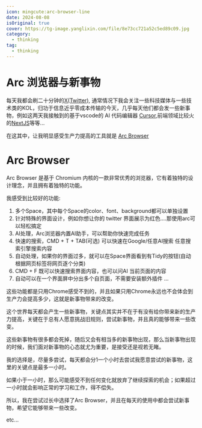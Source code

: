 ```yaml
---
icon: mingcute:arc-browser-line
date: 2024-08-08
isOriginal: true
cover: https://tg-image.yanglixin.com/file/8e73cc721a52c5ed89c09.jpg
category:
  - thinking
tag:
  - thinking
---
```


# Arc 浏览器与新事物

每天我都会刷二十分钟的[X(Twitter)](https://x.com), 通常情况下我会关注一些科技媒体与一些技术类的KOL，归功于信息近乎零成本传输的今天，几乎每天他们都会发一些新事物，例如这两天我接触到的基于vscode的 AI 代码编辑器 [Cursor](https://www.trycursor.com/),前端领域比较火的[NextJS](https://nextjs.org/)等等...

在这其中，让我明显感受生产力提高的工具就是 [Arc Browser](https://arc.net/)


<!-- more -->

# Arc Browser

Arc Browser 是基于 Chromium 内核的一款非常优秀的浏览器，它有着独特的设计理念，并且拥有着独特的功能。

我感受到比较好的功能:

1. 多个Space，其中每个Space的color、font、background都可以单独设置
2. 针对特殊的界面设计，例如你想让你的 twitter 界面展示为红色....那使用arc可以轻松搞定
3. AI处理，Arc浏览器内置AI助手，可以帮助你快速完成任务
4. 快速的搜索，CMD + T + TAB(可选) 可以快速在Google/任意AI搜索 任意搜索引擎搜索内容
5. 自动处理，如果你的界面过多，就可以在Space界面看到有Tidy的按钮(自动根据网页标签将网页逐个分类)
6. CMD + F 既可以快速搜索界面内容，也可以问AI 当前页面的内容
7. 自动可以在一个界面屏中分出多个自页面，不需要安装额外插件
...

这些功能都是只用Chrome感受不到的，并且如果只用Chrome永远也不会体会到生产力会提高多少，这就是新事物带来的改变。

这个世界每天都会产生一些新事物，关键点其实并不在于有没有给你带来新的生产力提高，关键在于总有人愿意挑战旧规则，尝试新事物，并且真的能够带来一些改变。

这些新事物有很多都会死掉，随后又会有相当多的新事物出现，那么当新事物出现的时候，我们面对新事物的心态就尤为重要，是接受还是视若无睹。

我的选择是，尽量多尝试，每天都会分1一个小时去尝试我愿意尝试的新事物，这里的关键点是最多一小时。

如果小于一小时，那么可能感受不到任何变化就放弃了继续探索的机会；如果超过一小时就会影响正常的学习和工作，得不偿失。

所以，我在尝试过长中选择了Arc Browser，并且在每天的使用中都会尝试新事物，希望它能够带来一些改变。

etc...